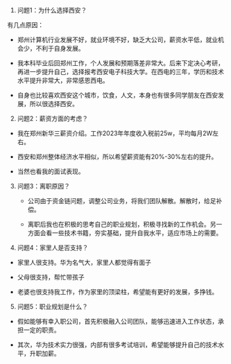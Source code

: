 <!--
 * @Author: kekexili1230 457738564@qq.com
 * @Date: 2024-02-22 16:50:00
 * @LastEditors: kekexili1230 457738564@qq.com
 * @LastEditTime: 2024-02-22 17:18:46
 * @FilePath: /mynote/人力资源面试.md
 * @Description: 这是默认设置,请设置`customMade`, 打开koroFileHeader查看配置 进行设置: https://github.com/OBKoro1/koro1FileHeader/wiki/%E9%85%8D%E7%BD%AE
-->
1. 问题1：为什么选择西安？

有几点原因：

- 郑州计算机行业发展不好，就业环境不好，缺乏大公司，薪资水平低，就业机会少，不利于自身发展。

- 我本科毕业后回郑州工作，个人发展和预期落差非常大。后来下定决心考研，再进一步提升自己，选择报考西安电子科技大学。在西电的三年，学历和技术水平提升非常大，非常感恩西电。

- 自身也比较喜欢西安这个城市，饮食，人文，本身也有很多同学朋友在西安发展，所以很选择西安。

2. 问题2：薪资方面的考虑？

- 我在郑州新华三薪资介绍。工作2023年年度收入税前25w，平均每月2W左右。

- 西安和郑州整体经济水平相似，所以希望薪资能有20%-30%左右的提升。

- 当然也看我的面试表现。

3. 问题3：离职原因？

    - 公司由于资金链问题，调整公司业务，将我们团队解散。解散时，给足补偿。

    - 离职后我也在积极的思考自己的职业规划，积极寻找新的工作机会。另一方面会看一些技术书籍，夯实基础，提升自我水平，适应市场上的需要。

4. 问题4：家里人是否支持？

- 家里人很支持。华为名气大，家里人都觉得有面子

- 父母很支持，帮忙带孩子

- 老婆也很支持我工作，作为家里的顶梁柱，希望能有更好的发展，多挣钱。

5. 问题5：职业规划是什么？

- 假如能够有幸入职公司，首先积极融入公司团队，能够迅速进入工作状态，承担一定的职责。

- 其次，华为技术实力很强，内部有很多考试培训，希望能够提升自己的技术水平，升职加薪。



